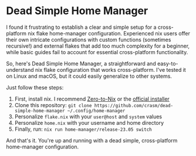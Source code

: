 # Dead Simple Home Manager

I found it frustrating to establish a clear and simple setup for a cross-platform nix flake home-manager configuration. Experienced nix users offer their own intricate configurations with custom functions (sometimes recursive!) and external flakes that add too much complexity for a beginner, while basic guides fail to account for essential cross-platform functionality.

So, here's Dead Simple Home Manager, a straightforward and easy-to-understand nix flake configuration that works cross-platform. I've tested it on Linux and macOS, but it could easily generalize to other systems.

Just follow these steps:

1. First, install nix. I recommend [Zero-to-Nix](https://zero-to-nix.com/start/install) or the [official installer](https://nixos.org/download.html)
2. Clone this repository: `git clone https://github.com/crasm/dead-simple-home-manager ~/.config/home-manager`
3. Personalize `flake.nix` with your `user@host` and `system` values
4. Personalize `home.nix` with your username and home directory
4. Finally, run: `nix run home-manager/release-23.05 switch`

And that's it. You're up and running with a dead simple, cross-platform home-manager configuration.
